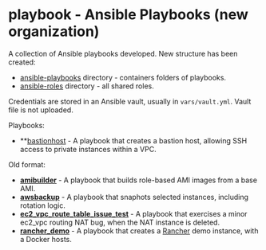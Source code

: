 # playbook - Ansible Playbooks (new organization)
A collection of Ansible playbooks developed.  New structure has been created:
- [ansible-playbooks](https://github.com/bonovoxly/playbook/tree/master/ansible-playbooks) directory - containers folders of playbooks.
- [ansible-roles](https://github.com/bonovoxly/playbook/tree/master/ansible-roles) directory - all shared roles.

Credentials are stored in an Ansible vault, usually in ```vars/vault.yml```.  Vault file is not uploaded.

Playbooks:
- **[bastionhost](https://github.com/bonovoxly/playbook/blob/master/ansible-playbooks/bastionhost.yml) - A playbook that creates a bastion host, allowing SSH access to private instances within a VPC.

Old format:
- **[amibuilder](https://github.com/bonovoxly/playbook/tree/master/old_format/amibuilder)** - A playbook that builds role-based AMI images from a base AMI.
- **[awsbackup](https://github.com/bonovoxly/playbook/tree/master/old_format/awsbackup)** - A playbook that snaphots selected instances, including rotation logic.
- **[ec2_vpc_route_table_issue_test](https://github.com/bonovoxly/playbook/tree/master/old_format/ec2_vpc_route_table_issue_test)** - A playbook that exercises a minor ec2_vpc routing NAT bug, when the NAT instance is deleted.
- **[rancher_demo](https://github.com/bonovoxly/playbook/tree/master/old_format/rancher-demo)** - A playbook that creates a [Rancher](http://rancher.com/) demo instance, with a Docker hosts.
